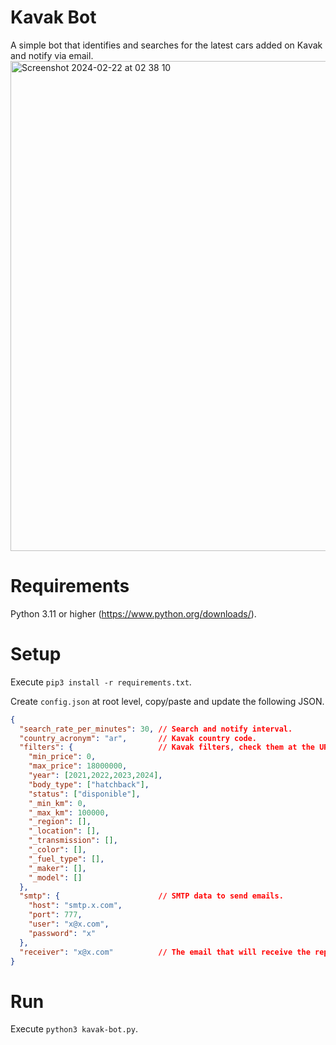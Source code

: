 # Kavak Bot
A simple bot that identifies and searches for the latest cars added on Kavak and notify via email.
<img width="784" alt="Screenshot 2024-02-22 at 02 38 10" src="https://github.com/juanenmellare/kavak-bot/assets/18221356/846198ba-f70e-487c-acad-958465d9d458">

# Requirements
Python 3.11 or higher (https://www.python.org/downloads/).

# Setup
Execute `pip3 install -r requirements.txt`.

Create `config.json` at root level, copy/paste and update the following JSON.
```json
{
  "search_rate_per_minutes": 30, // Search and notify interval.
  "country_acronym": "ar",       // Kavak country code. 
  "filters": {                   // Kavak filters, check them at the URL of the web page when filter are applied (should match and if you want to ignore them add an underscore at the begging of the key). 
    "min_price": 0,
    "max_price": 18000000,
    "year": [2021,2022,2023,2024],
    "body_type": ["hatchback"],
    "status": ["disponible"],
    "_min_km": 0,
    "_max_km": 100000,
    "_region": [],
    "_location": [],
    "_transmission": [],
    "_color": [],
    "_fuel_type": [],
    "_maker": [],
    "_model": []
  },
  "smtp": {                      // SMTP data to send emails.
    "host": "smtp.x.com",
    "port": 777,
    "user": "x@x.com",
    "password": "x"
  },
  "receiver": "x@x.com"          // The email that will receive the reports.
}
```

# Run
Execute `python3 kavak-bot.py`.
